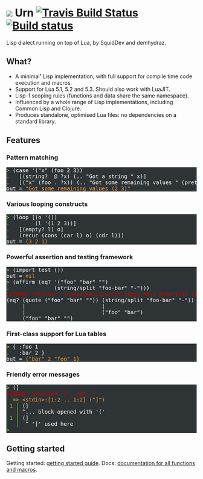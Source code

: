 # ![](https://i.imgur.com/XqKyCMC.png) Urn [![Travis Build Status](https://travis-ci.org/SquidDev/urn.svg?branch=master)](https://travis-ci.org/SquidDev/urn) [![Build status](https://gitlab.com/urn/urn/badges/master/build.svg)](https://gitlab.com/urn/urn/commits/master)

Lisp dialect running on top of Lua, by SquidDev and demhydraz.

## What?
 - A minimal¹ Lisp implementation, with full support for compile time code execution and macros.
 - Support for Lua 5.1, 5.2 and 5.3. Should also work with LuaJIT.
 - Lisp-1 scoping rules (functions and data share the same namespace).
 - Influenced by a whole range of Lisp implementations, including Common Lisp and Clojure.
 - Produces standalone, optimised Lua files: no dependencies on a standard library.

## Features
### Pattern matching
<pre style="color:#ffffff;background-color:#2e3436;">
<span style="color:#8ae234;">&gt; </span>(case &#39;(&quot;x&quot; (foo 2 3))
<span style="color:#8ae234;">. </span>  [(string?  @ ?x) (.. &quot;Got a string &quot; x)]
<span style="color:#8ae234;">. </span>  [(&quot;x&quot; (foo . ?x)) (.. &quot;Got some remaining values &quot; (pretty x))])
out = <span style="color:#ff9d3a;">&quot;Got some remaining values (2 3)&quot;</span>
</pre>

### Various looping constructs
<pre style="color:#ffffff;background-color:#2e3436;">
<span style="color:#8ae234;">&gt; </span>(loop [(o &#39;())
<span style="color:#8ae234;">. </span>       (l &#39;(1 2 3))]
<span style="color:#8ae234;">. </span>  [(empty? l) o]
<span style="color:#8ae234;">. </span>  (recur (cons (car l) o) (cdr l)))
out = <span style="color:#ff9d3a;">(3 2 1)</span>
</pre>

### Powerful assertion and testing framework
<pre style="color:#ffffff;background-color:#2e3436;">
<span style="color:#8ae234;">&gt; </span>(import test ())
out = <span style="color:#ff9d3a;">nil</span>
<span style="color:#8ae234;">&gt; </span>(affirm (eq? &#39;(&quot;foo&quot; &quot;bar&quot; &quot;&quot;)
<span style="color:#8ae234;">. </span>             (string/split &quot;foo-bar&quot; &quot;-&quot;)))
<span style="color:#cc0000;">[ERROR] &lt;stdin&gt;:1 (compile#111{split,temp}:46): Assertion failed</span>
(eq? (quote (&quot;foo&quot; &quot;bar&quot; &quot;&quot;)) (string/split &quot;foo-bar&quot; &quot;-&quot;))
     |                        |
     |                        (&quot;foo&quot; &quot;bar&quot;)
     (&quot;foo&quot; &quot;bar&quot; &quot;&quot;)
</pre>

### First-class support for Lua tables
<pre style="color:#ffffff;background-color:#2e3436;">
<span style="color:#8ae234;">&gt; </span>{ :foo 1
<span style="color:#8ae234;">. </span>  :bar 2 }
out = <span style="color:#ff9d3a;">{&quot;bar&quot; 2 &quot;foo&quot; 1}</span>
</pre>

### Friendly error messages
<pre style="color:#ffffff;background-color:#2e3436;">
<span style="color:#8ae234;">&gt; </span>(]
<span style="color:#cc0000;">[ERROR] Expected &#39;)&#39;, got &#39;]&#39;</span>
<span style="color:#ff9d3a;">  =&gt; &lt;stdin&gt;:[1:2 .. 1:2] (&quot;]&quot;)</span>
<span style="color:#8ae234;"> 1 │</span> (]
<span style="color:#8ae234;">   │</span> ^... block opened with &#39;(&#39;
<span style="color:#8ae234;"> 1 │</span> (]
<span style="color:#8ae234;">   │</span>  ^ &#39;]&#39; used here
<span style="color:#8ae234;">&gt; </span>
</pre>

## Getting started
Getting started: [getting started guide](https://squiddev.github.io/urn/tutorial/01-introduction.html).
Docs: [documentation for all functions and macros](https://squiddev.github.io/urn/docs/lib.prelude.html).
